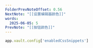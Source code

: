 ```yaml
---
FolderPrevNoteOffset: 0.56
NextNote: "[[设置编辑器颜色]]"
words:
  2025-06-05: 5
PrevNote: "[[按钮颜色]]"
---
```


```js
app.vault.config['enabledCssSnippets']
```

